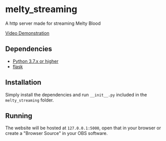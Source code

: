# melty_streaming
A http server made for streaming Melty Blood

[Video Demonstration](https://www.youtube.com/watch?v=5g_8LMq0-JA)

## Dependencies
 - [Python 3.7.x or higher](https://www.python.org/downloads/release/python-396/)
 - [flask](https://pypi.org/project/flask/)

## Installation
Simply install the dependencies and run `__init__.py` included in the `melty_streaming` folder.

## Running
The website will be hosted at ``127.0.0.1:5000``, open that in your browser or create a "Browser Source" in your OBS software.
